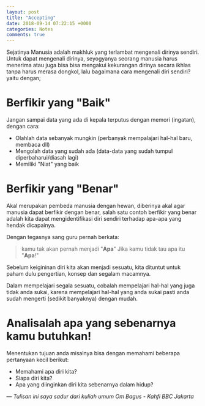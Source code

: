 ```yaml
---
layout: post
title: "Accepting"
date: 2018-09-14 07:22:15 +0000
categories: Notes
comments: true
---
```

Sejatinya Manusia adalah makhluk yang terlambat mengenali dirinya sendiri. Untuk dapat mengenali dirinya, seyogyanya seorang manusia harus menerima atau juga bisa bisa mengakui kekurangan dirinya secara ikhlas tanpa harus merasa dongkol, lalu bagaimana cara mengenali diri sendiri? yaitu dengan;

# Berfikir yang "Baik"
Jangan sampai data yang ada di kepala terputus dengan memori (ingatan), dengan cara:
- Olahlah data sebanyak mungkin (perbanyak mempalajari hal-hal baru, membaca dll)
- Mengolah data yang sudah ada (data-data yang sudah tumpul diperbaharui/diasah lagi)
- Memiliki "Niat" yang baik

# Berfikir yang "Benar"
Akal merupakan pembeda manusia dengan hewan, diberinya akal agar manusia dapat berfikir dengan benar, salah satu contoh berfikir yang benar adalah kita dapat mengidentifikasi diri sendiri terhadap apa-apa yang hendak dicapainya.

Dengan tegasnya sang guru pernah berkata:
> kamu tak akan pernah menjadi "**Apa**" Jika kamu tidak tau apa itu "**Apa**!"

Sebelum keigininan diri kita akan menjadi sesuatu, kita dituntut untuk paham dulu pengertian, konsep dan segalam macamnya.

Dalam mempelajari segala sesuatu, cobalah mempelajari hal-hal yang juga tidak anda sukai, karena mempelajari hal-hal yang anda sukai pasti anda sudah mengerti (sedikit banyaknya) dengan mudah.


# Analisalah apa yang sebenarnya kamu butuhkan!
Menentukan tujuan anda misalnya bisa dengan memahami beberapa pertanyaan kecil berikut:
- Memahami apa diri kita?
- Siapa diri kita?
- Apa yang diinginkan diri kita sebenarnya dalam hidup?

&mdash; *Tulisan ini saya sadur dari kuliah umum Om Bagus - Kahfi BBC Jakarta*

